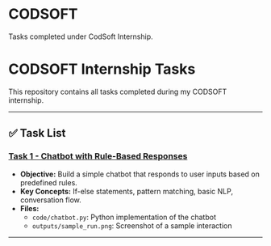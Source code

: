 # CODSOFT
Tasks completed under CodSoft Internship.
# CODSOFT Internship Tasks

This repository contains all tasks completed during my CODSOFT internship.

---

## ✅ Task List

### [Task 1 - Chatbot with Rule-Based Responses](./Task%201%20-%20Chatbot%20with%20Rule-Based%20Responses)
- **Objective:** Build a simple chatbot that responds to user inputs based on predefined rules.  
- **Key Concepts:** If-else statements, pattern matching, basic NLP, conversation flow.  
- **Files:**  
  - `code/chatbot.py`: Python implementation of the chatbot  
  - `outputs/sample_run.png`: Screenshot of a sample interaction  

---
